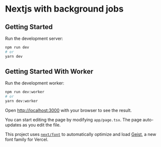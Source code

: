 # Nextjs with background jobs
## Getting Started
Run the development server:

```bash
npm run dev
# or
yarn dev
```

## Getting Started With Worker
Run the development worker:

```bash
npm run dev:worker
# or
yarn dev:worker
```

Open [http://localhost:3000](http://localhost:3000) with your browser to see the result.

You can start editing the page by modifying `app/page.tsx`. The page auto-updates as you edit the file.

This project uses [`next/font`](https://nextjs.org/docs/app/building-your-application/optimizing/fonts) to automatically optimize and load [Geist](https://vercel.com/font), a new font family for Vercel.
